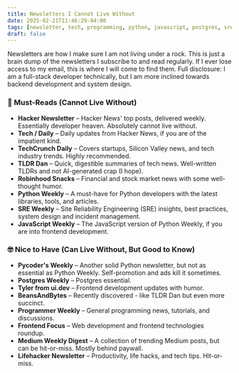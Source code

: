 ```yaml
---
title: Newsletters I Cannot Live Without
date: 2025-02-21T11:46:29-04:00
tags: [newsletter, tech, programming, python, javascript, postgres, sre, frontend, finance]
draft: false
---
```


Newsletters are how I make sure I am not living under a rock.
This is just a brain dump of the newsletters I subscribe to and read regularly. If I ever lose access to my email, this is where I will come to find them.
Full disclosure: I am a full-stack developer technically, but I am more inclined towards backend development and system design.

### 🚀 Must-Reads (Cannot Live Without)

- **Hacker Newsletter** – Hacker News' top posts, delivered weekly. Essentially developer heaven. Absolutely cannot live without.
- **Tech / Daily** – Daily updates from Hacker News, if you are of the impatient kind.
- **TechCrunch Daily** – Covers startups, Silicon Valley news, and tech industry trends. Highly recommended.
- **TLDR Dan** – Quick, digestible summaries of tech news. Well-written TLDRs and not AI-generated crap (I hope).
- **Robinhood Snacks** – Financial and stock market news with some well-thought humor.
- **Python Weekly** – A must-have for Python developers with the latest libraries, tools, and articles.
- **SRE Weekly** – Site Reliability Engineering (SRE) insights, best practices, system design and incident management.
- **JavaScript Weekly** – The JavaScript version of Python Weekly, if you are into frontend development.

### 🤓 Nice to Have (Can Live Without, But Good to Know)

- **Pycoder's Weekly** – Another solid Python newsletter, but not as essential as Python Weekly. Self-promotion and ads kill it sometimes.
- **Postgres Weekly** – Postgres essential.
- **Tyler from ui.dev** – Frontend development updates with humor.
- **BeansAndBytes** – Recently discovered - like TLDR Dan but even more succinct.
- **Programmer Weekly** – General programming news, tutorials, and discussions.
- **Frontend Focus** – Web development and frontend technologies roundup.
- **Medium Weekly Digest** – A collection of trending Medium posts, but can be hit-or-miss. Mostly behind paywall.
- **Lifehacker Newsletter** – Productivity, life hacks, and tech tips. Hit-or-miss.
